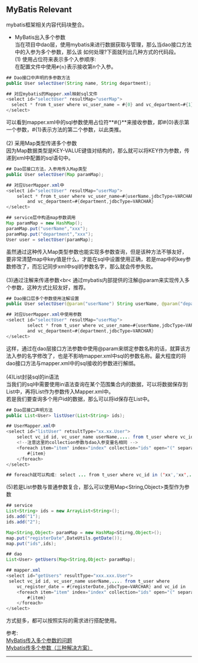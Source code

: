 ## MyBatis Relevant<br>
mybatis框架相关内容代码块整合。<br>

* MyBatis出入多个参数<br>
当在项目中dao层，使用mybatis来进行数据获取与管理，那么当dao接口方法中的入参为多个参数，那么该 如何处理?下面就列出几种方式的代码段。<br>
(1) 使用占位符来表示多个入参顺序:<br>
在配置文件中使用`#{n}`表示接收第n个入参。<br>
```java
## Dao接口中声明的多参数方法
public User selectUser(String name, String department);

## 对应mybatis的Mapper.xml映射sql文件
<select id="selectUser" resultMap="userMap">
  select * from t_user where vc_user_name = #{0} and vc_department=#{1}
</select>

```
可以看到mapper.xml中的sql参数使用占位符**#{}**来接收参数，即#{0}表示第一个参数，#{1}表示方法的第二个参数，以此类推。<br>
<br>
(2) 采用Map类型传递多个参数<br>
因为Map数据类型是KEY-VALUE键值对结构的，那么就可以将KEY作为参数，传递到xml中配置的sql语句中。<br>
```java
## Dao层接口方法，入参用传入Map类型
public User selectUser(Map paramMap);

## 对应UserMapper.xml中
<select id="selectUser" resultMap="userMap">
	select * from t_user where vc_user_name=#{userName,jdbcType=VARCHAR} 
		and vc_department=#{department,jdbcType=VARCHAR}
</select>

## service层中构造map参数调用
Map paramMap = new HashMap();
paramMap.put("userName","xxx");
paramMap.put("department","xxx");
User user = selectUser(paramMap);
```
虽然通过这种传入Map类型参数也能实现多参数查询，但是该种方法不够友好，要非常清楚map中key值是什么，才能在sql中设置使用正确，若是map中的key参数修改了，而忘记同步xml中sql的参数名字，那么就会传参失败。<br>
<br>
(3)通过注解来传递参数<br<
通过mybatis内部提供的注解@param来实现传入多个参数，这种方式比较友好，推荐。<br>
```java
## Dao接口层多个参数使用注解设置
public User selectUser(@param("userName") String userName, @param("department") String department);

## 对应UserMapper.xml中使用参数
<select id="selectUser" resultMap="userMap">
		select * from t_user where vc_user_name=#{userName,jdbcType=VARCHAR} 
		and vc_department=#{department,jdbcType=VARCHAR}
</select>

```
这样，通过在dao层接口方法参数中使用@param来绑定参数名称的话，就算该方法入参的名字修改了，也是不影响mapper.xml中sql的参数名称。最大程度的将dao接口方法与mapper.xml中的sql接收的参数进行解绑。<br>
<br>
(4)List封装sql的in语法<br>
当我们的sql中需要使用in语法查询在某个范围集合内的数据，可以将数据保存到List中，再将List作为参数传入Mapper.xml中。<br>
若是我们要查询多个用户id的数据，那么可以将id保存在List中。<br>
```java
## Dao层接口声明方法
public List<User> listUser(List<String> ids);

## UserMapper.xml中
<select id="listUser" retsultType="xx.xx.User">
	select vc_id id, vc_user_name userName,.... from t_user where vc_id in
	<!--注意这里的collection参数与dao入参变量名相同 -->
    <foreach item="item" index="index" collection="ids" open="(" separator="," close=")">
		#{item}
	</foreach>
</select>

## foreach就可以构成: select ... from t_user where vc_id in ('xx','xx',...)
```
(5)若是List参数与普通参数复合，那么可以使用Map<String,Object>类型作为参数<br>
```java
## service
List<String> ids = new ArrayList<String>();
ids.add("1");
ids.add("2");

Map<String,Object> paramMap = new HashMap<Stirng,Object>();
map.put("registerDate",DateUtils.getDate());
map.put("ids",ids);

## dao
List<User> getUsers(Map<String,Object> paramMap);

## mapper.xml
<select id="getUsers" resultType="xxx.xxx.User">
 select vc_id id, vc_user_name userName,.... from t_user where 
	vc_register_date = #{registerDate,jdbcType=VARCHAR} and vc_id in
	<foreach item="item" index="index" collection="ids" open="(" separator="," close=")">
		#{item}
	</foreach> 
</select>

```
方式挺多，都可以按照实际的需求进行搭配使用。<br>

参考: <br>
[MyBatis传入多个参数的问题](http://www.cnblogs.com/mingyue1818/p/3714162.html)<br>
[Mybatis传多个参数（三种解决方案）](http://www.2cto.com/database/201409/338155.html)<br>

---